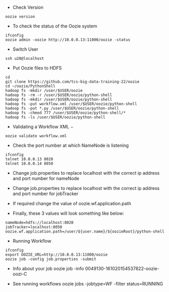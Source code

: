 - Check Version
```
oozie version
```

- To check the status of the Oozie system
```
ifconfig
oozie admin -oozie http://10.0.0.13:11000/oozie -status
```

- Switch User
```
ssh u20@localhost
```

- Put Oozie files to HDFS
```
cd
git clone https://github.com/tcs-big-data-training-22/oozie
cd ~/oozie/PythonShell
hadoop fs -mkdir /user/$USER/oozie
hadoop fs -rm -r /user/$USER/oozie/python-shell
hadoop fs -mkdir /user/$USER/oozie/python-shell
hadoop fs -put workflow.xml /user/$USER/oozie/python-shell
hadoop fs -put *.py /user/$USER/oozie/python-shell
hadoop fs -chmod 777 /user/$USER/oozie/python-shell/*
hadoop fs -ls /user/$USER/oozie/python-shell
```

- Validating a Workflow XML −
```
oozie validate workflow.xml
```

- Check the port number at which NameNode is listening
```
ifconfig
telnet 10.0.0.13 8020
telnet 10.0.0.14 8050
```

- Change job.properties to replace localhost with the correct ip address and port number for nameNode

- Change job.properties to replace localhost with the correct ip address and port number for jobTracker

- If required change the value of oozie.wf.application.path

- Finally, these 3 values will look something like below:
```
nameNode=hdfs://localhost:8020
jobTracker=localhost:8050
oozie.wf.application.path=/user/${user.name}/${oozieRoot}/python-shell
```

- Running Workflow
```
ifconfig
export OOZIE_URL=http://10.0.0.13:11000/oozie
oozie job -config job.properties -submit
```

- Info about your job
oozie job -info 0049130-161020154537822-oozie-oozi-C

- See running workflows
oozie jobs -jobtype=WF -filter status=RUNNING
